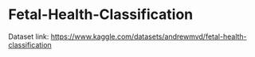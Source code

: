 # Fetal-Health-Classification

Dataset link: https://www.kaggle.com/datasets/andrewmvd/fetal-health-classification